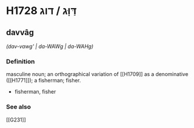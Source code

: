 # H1728 דַּוָּג / דוג

## davvâg

_(dav-vawg' | da-WAWɡ | da-WAHɡ)_

### Definition

masculine noun; an orthographical variation of [[H1709]] as a denominative ([[H1771]]); a fisherman; fisher.

- fisherman, fisher
### See also

[[G231]]

